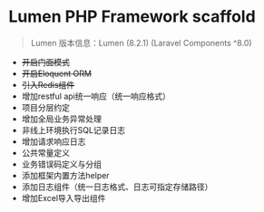# Lumen PHP Framework scaffold
> Lumen 版本信息：Lumen (8.2.1) (Laravel Components ^8.0)
* ~~开启门面模式~~
* ~~开启Eloquent ORM~~
* ~~引入Redis组件~~
* 增加restful api统一响应（统一响应格式）
* 项目分层约定
* 增加全局业务异常处理
* 非线上环境执行SQL记录日志
* 增加请求响应日志
* 公共常量定义
* 业务错误码定义与分组
* 添加框架内置方法helper
* 添加日志组件（统一日志格式、日志可指定存储路径）
* 增加Excel导入导出组件
